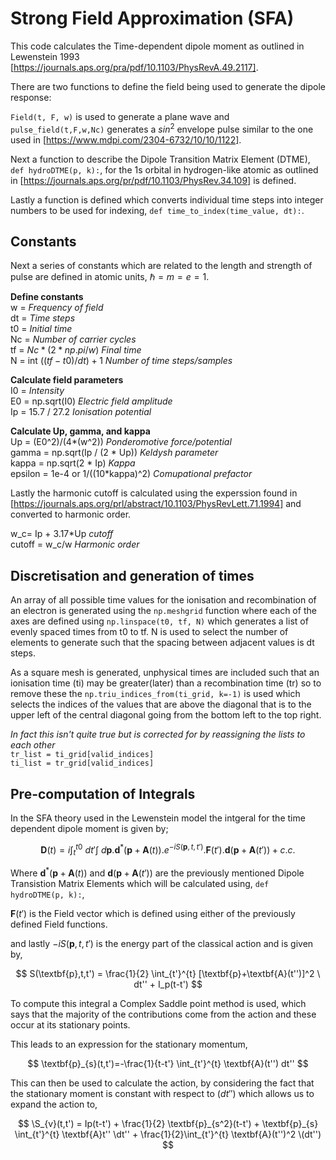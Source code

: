 # Strong Field Approximation (SFA)

This code calculates the Time-dependent dipole moment as outlined in Lewenstein 1993 [https://journals.aps.org/pra/pdf/10.1103/PhysRevA.49.2117].

There are two functions to define the field being used to generate the dipole response:

`Field(t, F, w)` is used to generate a plane wave and `pulse_field(t,F,w,Nc)` generates a  $sin^2$ envelope pulse similar to the one used in [https://www.mdpi.com/2304-6732/10/10/1122].

Next a function to describe the Dipole Transition Matrix Element (DTME), `def hydroDTME(p, k):`, for the 1s orbital in hydrogen-like atomic as outlined in [https://journals.aps.org/pr/pdf/10.1103/PhysRev.34.109] is defined. 


Lastly a function is defined which converts individual time steps into integer numbers to be used for indexing, `def time_to_index(time_value, dt):`.

## Constants 
Next a series of constants which are related to the length and strength of pulse are defined in atomic units, $\hslash = m = e = 1$.

**Define constants**\
w =  _Frequency of field_ \
dt =  _Time steps_\
t0 =  _Initial time_\
Nc =  _Number of carrier cycles_\
tf = $Nc*(2 * np.pi / w)$  _Final time_\
N = int $((tf-t0)/dt)+1$ _Number of time steps/samples_ 
 
**Calculate field parameters**\
I0 = _Intensity_\
E0 = np.sqrt(I0)  _Electric field amplitude_\
Ip = 15.7 / 27.2  _Ionisation potential_ 

**Calculate Up, gamma, and kappa**\
Up = (E0^2)/(4*(w^2))  _Ponderomotive force/potential_\
gamma = np.sqrt(Ip / (2 * Up))  _Keldysh parameter_\
kappa = np.sqrt(2 * Ip)  _Kappa_\
epsilon = 1e-4 or 1/((10*kappa)^2)  _Comupational prefactor_ 

Lastly the harmonic cutoff is calculated using the experssion found in [https://journals.aps.org/prl/abstract/10.1103/PhysRevLett.71.1994] and converted to harmonic order. 

w_c= Ip + 3.17*Up _cutoff_\
cutoff = w_c/w    _Harmonic order_

## Discretisation and generation of times 

An array of all possible time values for the ionisation and recombination of an electron is generated using the `np.meshgrid` function where each of the axes are defined using `np.linspace(t0, tf, N)` which generates a list of evenly spaced times from t0 to tf. N is used to select the number of elements to generate such that the spacing between adjacent values is dt steps. 

As a square mesh is generated, unphysical times are included such that an ionisation time (ti) may be greater(later) than a recombination time (tr) so to remove these the `np.triu_indices_from(ti_grid, k=-1)` is used which selects the indices of the values that are above the diagonal that is to the upper left of the central diagonal going from the bottom left to the top right. 

_In fact this isn't quite true but is corrected for by reassigning the lists to each other_ \
`tr_list = ti_grid[valid_indices]`  
`ti_list = tr_grid[valid_indices]`

## Pre-computation of Integrals 

In the SFA theory used in the Lewenstein model the intgeral for the time dependent dipole moment is given by;

$$
\textbf{D}(t) = i \int_{t}^{t0} \ dt'\int\ d\textbf{p} .\textbf{d}^*(\textbf{p}+\textbf{A}(t)).e^{-iS(\textbf{p},t,t')}.\textbf{F}(t').\textbf{d}(\textbf{p}+\textbf{A}(t'))+ c.c.
$$

Where $\textbf{d}^*(\textbf{p}+\textbf{A}(t))$ and $\textbf{d}(\textbf{p}+\textbf{A}(t'))$ are the previously mentioned Dipole Transistion Matrix Elements which will be calculated using, `def hydroDTME(p, k):`,

$\textbf{F}(t')$ is the Field vector which is defined using either of the previously defined Field functions. 

and lastly $-iS(\textbf{p},t,t')$ is the energy part of the classical action and is given by,

$$ 
S(\textbf{p},t,t') = \frac{1}{2} \int_{t'}^{t} [\textbf{p}+\textbf{A}(t'')]^2 \ dt'' + I_p(t-t') 
$$

To compute this integral a Complex Saddle point method is used, which says that the majority of the contributions come from the action and these occur at its stationary points.

This leads to an expression for the stationary momentum,

$$
\textbf{p}_{s}(t,t')=-\frac{1}{t-t'} \int_{t'}^{t} \textbf{A}(t'') dt''
$$ 

This can then be used to calculate the action, by considering the fact that the stationary moment is constant with respect to $(dt'')$ which allows us to expand the action to,

$$ 
\S_{v}(t,t') = Ip(t-t') + \frac{1}{2} \textbf{p}_{s^2}(t-t') + \textbf{p}_{s} \int_{t'}^{t} \textbf{A}t'' \dt'' + \frac{1}{2}\int_{t'}^{t} \textbf{A}(t'')^2 \(dt'') 
$$
